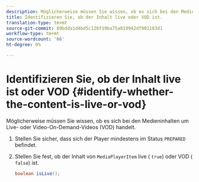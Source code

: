 ```yaml
---
description: Möglicherweise müssen Sie wissen, ob es sich bei den Medieninhalten um Live- oder Video-On-Demand-Videos (VOD) handelt.
title: Identifizieren Sie, ob der Inhalt live oder VOD ist.
translation-type: tm+mt
source-git-commit: 89bdda1d4bd5c126f19ba75a819942df901183d1
workflow-type: tm+mt
source-wordcount: '66'
ht-degree: 0%

---
```



# Identifizieren Sie, ob der Inhalt live ist oder VOD {#identify-whether-the-content-is-live-or-vod}

Möglicherweise müssen Sie wissen, ob es sich bei den Medieninhalten um Live- oder Video-On-Demand-Videos (VOD) handelt.

1. Stellen Sie sicher, dass sich der Player mindestens im Status `PREPARED` befindet.
1. Stellen Sie fest, ob der Inhalt von `MediaPlayerItem` live ( `true`) oder VOD ( `false`) ist.

   ```java
   boolean isLive();
   ```
